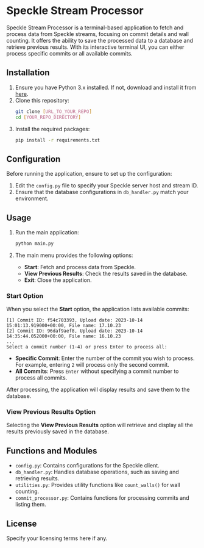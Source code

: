 
# Speckle Stream Processor

Speckle Stream Processor is a terminal-based application to fetch and process data from Speckle streams, focusing on commit details and wall counting. It offers the ability to save the processed data to a database and retrieve previous results. With its interactive terminal UI, you can either process specific commits or all available commits.

## Installation

1. Ensure you have Python 3.x installed. If not, download and install it from [here](https://www.python.org/downloads/).
2. Clone this repository:
   ```bash
   git clone [URL_TO_YOUR_REPO]
   cd [YOUR_REPO_DIRECTORY]
   ```
3. Install the required packages:
   ```bash
   pip install -r requirements.txt
   ```

## Configuration

Before running the application, ensure to set up the configuration:

1. Edit the `config.py` file to specify your Speckle server host and stream ID.
2. Ensure that the database configurations in `db_handler.py` match your environment.

## Usage

1. Run the main application:
   ```bash
   python main.py
   ```

2. The main menu provides the following options:
   - **Start**: Fetch and process data from Speckle.
   - **View Previous Results**: Check the results saved in the database.
   - **Exit**: Close the application.

### Start Option

When you select the **Start** option, the application lists available commits:

```
[1] Commit ID: f54c703393, Upload date: 2023-10-14 15:01:13.919000+00:00, File name: 17.10.23
[2] Commit ID: 96daf9aef8, Upload date: 2023-10-14 14:35:44.052000+00:00, File name: 16.10.23
...
Select a commit number (1-4) or press Enter to process all:
```

- **Specific Commit**: Enter the number of the commit you wish to process. For example, entering `2` will process only the second commit.
- **All Commits**: Press `Enter` without specifying a commit number to process all commits.

After processing, the application will display results and save them to the database.

### View Previous Results Option

Selecting the **View Previous Results** option will retrieve and display all the results previously saved in the database.

## Functions and Modules

- `config.py`: Contains configurations for the Speckle client.
- `db_handler.py`: Handles database operations, such as saving and retrieving results.
- `utilities.py`: Provides utility functions like `count_walls()` for wall counting.
- `commit_processor.py`: Contains functions for processing commits and listing them.

## License

Specify your licensing terms here if any.



